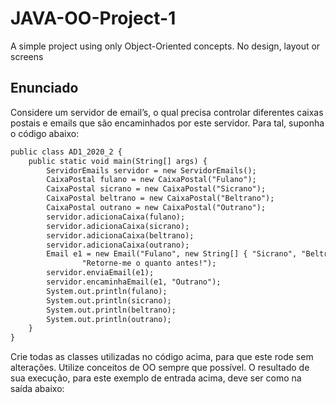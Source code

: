 # JAVA-OO-Project-1
 A simple project using only Object-Oriented concepts. No design, layout or screens


<h2> Enunciado </h2>

Considere um servidor de email’s, o qual precisa controlar diferentes caixas postais e emails que são encaminhados por este servidor. Para tal, suponha o código abaixo:



```md
public class AD1_2020_2 {
	public static void main(String[] args) {
		ServidorEmails servidor = new ServidorEmails();
		CaixaPostal fulano = new CaixaPostal("Fulano");
		CaixaPostal sicrano = new CaixaPostal("Sicrano");
		CaixaPostal beltrano = new CaixaPostal("Beltrano");
		CaixaPostal outrano = new CaixaPostal("Outrano");
		servidor.adicionaCaixa(fulano);
		servidor.adicionaCaixa(sicrano);
		servidor.adicionaCaixa(beltrano);
		servidor.adicionaCaixa(outrano);
		Email e1 = new Email("Fulano", new String[] { "Sicrano", "Beltrano" }, "Super importante!",
				"Retorne-me o quanto antes!");
		servidor.enviaEmail(e1);
		servidor.encaminhaEmail(e1, "Outrano");
		System.out.println(fulano);
		System.out.println(sicrano);
		System.out.println(beltrano);
		System.out.println(outrano);
	}
}
```

Crie todas as classes utilizadas no código acima, para que este rode sem alterações.
Utilize conceitos de OO sempre que possível. O resultado de sua execução, para este
exemplo de entrada acima, deve ser como na saída abaixo:

